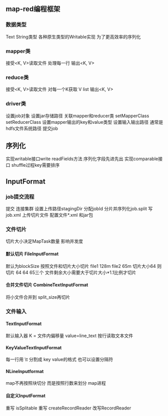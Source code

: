 
## map-red编程框架
### 数据类型
Text String类型
各种原生类型的Writable实现 为了更高效率的序列化
### mapper类
接受<K, V>读取文件 处理每一行 输出<K, V>
### reduce类
接受<K, V>读取文件 对每一个K获取 V list 输出<K, V>
### driver类
设置job对象
设置jar存储路径
关联mapper和reducer类 setMapperClass setReducerClass
设置mapper输出的key和value类型
设置输入输出路径 通常是hdfs文件系统路径
提交job
## 序列化
实现writable接口write readFields方法  序列化字段先进先出
实现comparable接口 shuffle过程key需要排序
## InputFormat
### job提交流程
提交
连接集群
设置上传路径stagingDir
分配jobId
分片并序列化job.split 写job.xml
上传切片文件 配置文件*.xml 和jar包
### 文件切片 
切片大小决定MapTask数量 影响并发度

#### 默认切片 FileInputFormat
默认为blockSize 按照文件和切片大小切片 file1 128m file2 65m 切片大小64 则切片 64 64 65三个 文件剩余大小需要大于切片大小*1.1比例才切片
#### 合并文件切片 CombineTextInputFormat
将小文件合并到 split_size再切片

### 文件输入
#### TextInputFormat
默认输入器 K = 文件内偏移量 value=line_text 按行读取文本文件 
#### KeyValueTextInputFormat
每一行用 \t 分割成 key value的格式 也可以设置分隔符
#### NLineInputformat
map不再按照块切分 而是按照行数来划分 map进程
#### 自定义InputFormat
重写 isSplitable
重写 createRecordReader
改写RecordReader 

